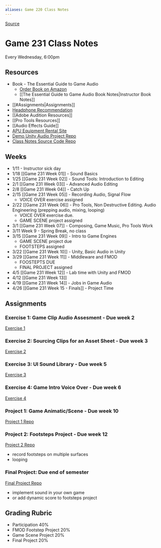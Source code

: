```yaml
---
aliases: Game 220 Class Notes
---
```

[Source](https://github.com/nharsch/Game-220)

# Game 231 Class Notes
Every Wednesday, 6:00pm

## Resources
- Book - The Essential Guide to Game Audio
	- [Order Book on Amazon](https://www.amazon.com/Essential-Guide-Game-Audio-Practice/dp/041570670X/ref=sr_1_1?crid=3IGE5UH8X6O3G&keywords=the+essential+guide+to+game+audio&qid=1642484714&sprefix=the+essential+guide+to+game+aud%2Caps%2C199&sr=8-1)
	- [[The Essential Guide to Game Audio Book Notes|Instructor Book Notes]]
- [[#Assignments|Assignments]]
- [Headphone Recommendation](https://www.amazon.com/Audio-Technica-ATH-M20x-Professional-Monitor-Headphones/dp/B00HVLUR18/ref=sr_1_4?crid=2C2M7AJUMIX7&keywords=audio+technica&qid=1642132525&sprefix=audio+technica%2Caps%2C312&sr=8-4)
- [[Adobe Audition Resources]]
- [[Pro Tools Resources]]
- [[Audio Effects Guide]]
- [APU Equipment Rental Site](https://www.apu.edu/vpa/cinematicarts/equipmentfacilities)
- [Demo Unity Audio Project Repo](https://github.com/APUGames/game-220-unity-audio-intro)
- [Class Notes Source Code Repo](https://github.com/nharsch/Game-231)

## Weeks
- 1/11  - Instructor sick day
- 1/18 [[Game 231 Week 01]] - Sound Basics
- 1/25 [[Game 231 Week 02]] - Sound Tools: Introduction to Editing
- 2/1 [[Game 231 Week 03]] - Advanced Audio Editing
- 2/8 [[Game 231 Week 04]] - Catch Up
- 2/15 [[Game 231 Week 05]] - Recording Audio, Signal Flow
	- VOICE OVER exercise assigned
- 2/22 [[Game 231 Week 06]] - Pro Tools, Non Destructive Editing. Audio Engineering (prepping audio, mixing, looping)
	- VOICE OVER exercise due. 
	- GAME SCENE project assigned
- 3/1 [[Game 231 Week 07]] - Composing, Game Music, Pro Tools Work
- 3/11 Week 9 - Spring Break, no class
- 3/15 [[Game 231 Week 09]] - Intro to Game Engines
	- GAME SCENE project due
	- FOOTSTEPS assigned
- 3/22 [[Game 231 Week 10]] - Unity, Basic Audio in Unity
- 3/29 [[Game 231 Week 11]] - Middleware and FMOD
	- FOOSTEPTS DUE
	- FINAL PROJECT assigned
- 4/5 [[Game 231 Week 12]] - Lab time with Unity and FMOD 
- 4/12 [[Game 231 Week 13]]
- 4/19  [[Game 231 Week 14]] - Jobs in Game Audio
- 4/26 [[Game 231 Week 15 - Finals]] - Project Time

## Assignments
### Exercise 1: Game Clip Audio Assesment - Due week 2 
[Exercise 1](https://canvas.apu.edu/courses/45722/assignments/798498)

### Exercise 2: Sourcing Clips for an Asset Sheet - Due week 3
[Exercise 2](https://canvas.apu.edu/courses/45722/assignments/798500)

### Exercise 3: UI Sound Library  - Due week 5
[Exercise 3](https://canvas.apu.edu/courses/45722/assignments/798501)
 
### Exercise 4: Game Intro Voice Over - Due week 6
[Exercise 4](https://canvas.apu.edu/courses/45722/assignments/805177)

### Project 1: Game Animatic/Scene - Due week 10
[Project 1 Repo](https://github.com/APUGames/Game-220-Project-1)

### Project 2: Footsteps Project - Due week 12
[Project 2 Repo](https://github.com/APUGames/Game-220-Project-2-Footsteps)
  - record footsteps on multiple surfaces
  - looping
  
### Final Project: Due end of semester
[Final Project Repo](https://github.com/APUGames/Game-220-Final-Project)
- implement sound in your own game
- or add dynamic score to footsteps project

## Grading Rubric
- Participation 40%
- FMOD Footstep Project 20%
- Game Scene Project 20%
- Final Project 20%
